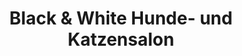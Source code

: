 ---
title: "Black & White Hunde- und Katzensalon"
url: /berlin/black-und-white-hunde-und-katzensalon/
shop: Tiersalon
---